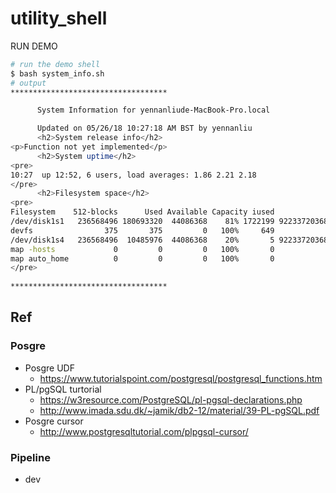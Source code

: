 # utility_shell



RUN DEMO 
```bash
# run the demo shell
$ bash system_info.sh
# output 
***********************************

      System Information for yennanliude-MacBook-Pro.local

      Updated on 05/26/18 10:27:18 AM BST by yennanliu
      <h2>System release info</h2>
<p>Function not yet implemented</p>
      <h2>System uptime</h2>
<pre>
10:27  up 12:52, 6 users, load averages: 1.86 2.21 2.18
</pre>
      <h2>Filesystem space</h2>
<pre>
Filesystem    512-blocks      Used Available Capacity iused               ifree %iused  Mounted on
/dev/disk1s1   236568496 180693320  44086368    81% 1722199 9223372036853053608    0%   /
devfs                375       375         0   100%     649                   0  100%   /dev
/dev/disk1s4   236568496  10485976  44086368    20%       5 9223372036854775802    0%   /private/var/vm
map -hosts             0         0         0   100%       0                   0  100%   /net
map auto_home          0         0         0   100%       0                   0  100%   /home
</pre>
      
***********************************


```



## Ref 


### Posgre
* Posgre UDF 
	* https://www.tutorialspoint.com/postgresql/postgresql_functions.htm
* PL/pgSQL turtorial 
	* https://w3resource.com/PostgreSQL/pl-pgsql-declarations.php
	* http://www.imada.sdu.dk/~jamik/db2-12/material/39-PL-pgSQL.pdf
* Posgre cursor 
	* http://www.postgresqltutorial.com/plpgsql-cursor/

### Pipeline 
* dev 





